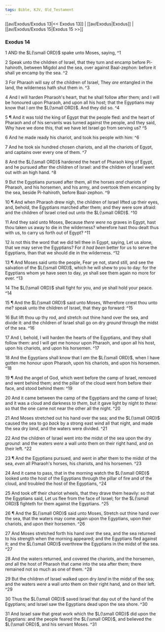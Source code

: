 ```yaml
---
tags: Bible, KJV, Old_Testament
---
```


[[av/Exodus/Exodus 13|<< Exodus 13]] | [[av/Exodus|Exodus]] | [[av/Exodus/Exodus 15|Exodus 15 >>]]

### Exodus 14

1 AND the $L{\small ORD}$ spake unto Moses, saying, ^1

2 Speak unto the children of Israel, that they turn and encamp before Pi-hahiroth, between Migdol and the sea, over against Baal-zephon: before it shall ye encamp by the sea. ^2

3 For Pharaoh will say of the children of Israel, They _are_ entangled in the land, the wilderness hath shut them in. ^3

4 And I will harden Pharaoh's heart, that he shall follow after them; and I will be honoured upon Pharaoh, and upon all his host; that the Egyptians may know that I _am_ the $L{\small ORD}$. And they did so. ^4

5 ¶ And it was told the king of Egypt that the people fled: and the heart of Pharaoh and of his servants was turned against the people, and they said, Why have we done this, that we have let Israel go from serving us? ^5

6 And he made ready his chariot, and took his people with him: ^6

7 And he took six hundred chosen chariots, and all the chariots of Egypt, and captains over every one of them. ^7

8 And the $L{\small ORD}$ hardened the heart of Pharaoh king of Egypt, and he pursued after the children of Israel: and the children of Israel went out with an high hand. ^8

9 But the Egyptians pursued after them, all the horses _and_ chariots of Pharaoh, and his horsemen, and his army, and overtook them encamping by the sea, beside Pi-hahiroth, before Baal-zephon. ^9

10 ¶ And when Pharaoh drew nigh, the children of Israel lifted up their eyes, and, behold, the Egyptians marched after them; and they were sore afraid: and the children of Israel cried out unto the $L{\small ORD}$. ^10

11 And they said unto Moses, Because _there_ _were_ no graves in Egypt, hast thou taken us away to die in the wilderness? wherefore hast thou dealt thus with us, to carry us forth out of Egypt? ^11

12 _Is_ not this the word that we did tell thee in Egypt, saying, Let us alone, that we may serve the Egyptians? For _it_ _had_ _been_ better for us to serve the Egyptians, than that we should die in the wilderness. ^12

13 ¶ And Moses said unto the people, Fear ye not, stand still, and see the salvation of the $L{\small ORD}$, which he will shew to you to day: for the Egyptians whom ye have seen to day, ye shall see them again no more for ever. ^13

14 The $L{\small ORD}$ shall fight for you, and ye shall hold your peace. ^14

15 ¶ And the $L{\small ORD}$ said unto Moses, Wherefore criest thou unto me? speak unto the children of Israel, that they go forward: ^15

16 But lift thou up thy rod, and stretch out thine hand over the sea, and divide it: and the children of Israel shall go on dry _ground_ through the midst of the sea. ^16

17 And I, behold, I will harden the hearts of the Egyptians, and they shall follow them: and I will get me honour upon Pharaoh, and upon all his host, upon his chariots, and upon his horsemen. ^17

18 And the Egyptians shall know that I _am_ the $L{\small ORD}$, when I have gotten me honour upon Pharaoh, upon his chariots, and upon his horsemen. ^18

19 ¶ And the angel of God, which went before the camp of Israel, removed and went behind them; and the pillar of the cloud went from before their face, and stood behind them: ^19

20 And it came between the camp of the Egyptians and the camp of Israel; and it was a cloud and darkness _to_ _them_, but it gave light by night _to_ _these:_ so that the one came not near the other all the night. ^20

21 And Moses stretched out his hand over the sea; and the $L{\small ORD}$ caused the sea to go _back_ by a strong east wind all that night, and made the sea dry _land_, and the waters were divided. ^21

22 And the children of Israel went into the midst of the sea upon the dry _ground:_ and the waters _were_ a wall unto them on their right hand, and on their left. ^22

23 ¶ And the Egyptians pursued, and went in after them to the midst of the sea, _even_ all Pharaoh's horses, his chariots, and his horsemen. ^23

24 And it came to pass, that in the morning watch the $L{\small ORD}$ looked unto the host of the Egyptians through the pillar of fire and of the cloud, and troubled the host of the Egyptians, ^24

25 And took off their chariot wheels, that they drave them heavily: so that the Egyptians said, Let us flee from the face of Israel; for the $L{\small ORD}$ fighteth for them against the Egyptians. ^25

26 ¶ And the $L{\small ORD}$ said unto Moses, Stretch out thine hand over the sea, that the waters may come again upon the Egyptians, upon their chariots, and upon their horsemen. ^26

27 And Moses stretched forth his hand over the sea, and the sea returned to his strength when the morning appeared; and the Egyptians fled against it; and the $L{\small ORD}$ overthrew the Egyptians in the midst of the sea. ^27

28 And the waters returned, and covered the chariots, and the horsemen, _and_ all the host of Pharaoh that came into the sea after them; there remained not so much as one of them. ^28

29 But the children of Israel walked upon dry _land_ in the midst of the sea; and the waters _were_ a wall unto them on their right hand, and on their left. ^29

30 Thus the $L{\small ORD}$ saved Israel that day out of the hand of the Egyptians; and Israel saw the Egyptians dead upon the sea shore. ^30

31 And Israel saw that great work which the $L{\small ORD}$ did upon the Egyptians: and the people feared the $L{\small ORD}$, and believed the $L{\small ORD}$, and his servant Moses. ^31
